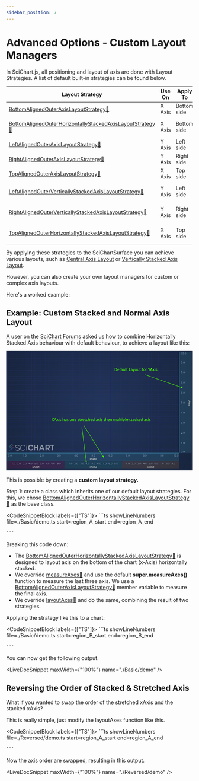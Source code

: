 ```yaml
---
sidebar_position: 7
---
```


# Advanced Options - Custom Layout Managers

In SciChart.js, all positioning and layout of axis are done with Layout Strategies. A list of default built-in strategies can be found below.

| Layout Strategy | Use On | Apply To | Behavior |
|----------------|--------|----------|----------|
| [BottomAlignedOuterAxisLayoutStrategy:blue_book:](https://www.scichart.com/documentation/js/current/typedoc/classes/baseaxislayoutstrategy.html) | X Axis | Bottom side | Default behavior |
| [BottomAlignedOuterHorizontallyStackedAxisLayoutStrategy:blue_book:](https://www.scichart.com/documentation/js/current/typedoc/classes/bottomalignedouterhorizontallystackedaxislayoutstrategy.html) | X Axis | Bottom side | Horizontal stacking behavior |
| [LeftAlignedOuterAxisLayoutStrategy:blue_book:](https://www.scichart.com/documentation/js/current/typedoc/classes/leftalignedouteraxislayoutstrategy.html) | Y Axis | Left side | Default behavior |
| [RightAlignedOuterAxisLayoutStrategy:blue_book:](https://www.scichart.com/documentation/js/current/typedoc/classes/rightalignedouteraxislayoutstrategy.html) | Y Axis | Right side | Default behavior |
| [TopAlignedOuterAxisLayoutStrategy:blue_book:](https://www.scichart.com/documentation/js/current/typedoc/classes/topalignedouteraxislayoutstrategy.html) | X Axis | Top side | Default behavior |
| [LeftAlignedOuterVerticallyStackedAxisLayoutStrategy:blue_book:](https://www.scichart.com/documentation/js/current/typedoc/classes/leftalignedouterverticallystackedaxislayoutstrategy.html) | Y Axis | Left side | Vertical stacking behavior |
| [RightAlignedOuterVerticallyStackedAxisLayoutStrategy:blue_book:](https://www.scichart.com/documentation/js/current/typedoc/classes/rightalignedouterverticallystackedaxislayoutstrategy.html) | Y Axis | Right side | Vertical stacking behavior |
| [TopAlignedOuterHorizontallyStackedAxisLayoutStrategy:blue_book:](https://www.scichart.com/documentation/js/current/typedoc/classes/topalignedouterhorizontallystackedaxislayoutstrategy.html) | X Axis | Top side | Horizontal stacking behavior |

By applying these strategies to the SciChartSurface you can achieve various layouts, such as [Central Axis Layout](/docs/2d-charts/axis-api/multi-axis-and-layout/central-axis-layout) or [Vertically Stacked Axis Layout](/docs/2d-charts/axis-api/multi-axis-and-layout/vertically-stacked-axis-layout).

However, you can also create your own layout managers for custom or complex axis layouts.

Here's a worked example:

Example: Custom Stacked and Normal Axis Layout
----------------------------------------------

A user on the [SciChart Forums](https://www.scichart.com/questions/js/is-it-possible-to-create-two-xaxis-where-one-is-normal-and-the-other-one-is-horizontally-stacked-axis-layout) asked us how to combine Horizontally Stacked Axis behaviour with default behaviour, to achieve a layout like this:

![](img/1.png)

This is possible by creating a **custom layout strategy.**

Step 1: create a class which inherits one of our default layout strategies. For this, we chose [BottomAlignedOuterHorizontallyStackedAxisLayoutStrategy:blue_book:](https://www.scichart.com/documentation/js/current/typedoc/classes/bottomalignedouterhorizontallystackedaxislayoutstrategy.html) as the base class.

<CodeSnippetBlock labels={["TS"]}>
    ```ts showLineNumbers file=./Basic/demo.ts start=region_A_start end=region_A_end

    ```
</CodeSnippetBlock>

Breaking this code down:

*   The [BottomAlignedOuterHorizontallyStackedAxisLayoutStrategy:blue_book:](https://www.scichart.com/documentation/js/current/typedoc/classes/bottomalignedouterhorizontallystackedaxislayoutstrategy.html) is designed to layout axis on the bottom of the chart (x-Axis) horizontally stacked.
*   We override [measureAxes:blue_book:](https://www.scichart.com/documentation/js/current/typedoc/classes/baseaxislayoutstrategy.html#measureaxes) and use the default **super.measureAxes()** function to measure the last three axis. We use a [BottomAlignedOuterAxisLayoutStrategy:blue_book:](https://www.scichart.com/documentation/js/current/typedoc/classes/baseaxislayoutstrategy.html) member variable to measure the final axis.
*   We override [layoutAxes:blue_book:](https://www.scichart.com/documentation/js/current/typedoc/classes/baseaxislayoutstrategy.html#layoutaxes) and do the same, combining the result of two strategies.

Applying the strategy like this to a chart:

<CodeSnippetBlock labels={["TS"]}>
    ```ts showLineNumbers file=./Basic/demo.ts start=region_B_start end=region_B_end

    ```
</CodeSnippetBlock>

You can now get the following output.

<LiveDocSnippet maxWidth={"100%"} name="./Basic/demo" />

Reversing the Order of Stacked & Stretched Axis
-----------------------------------------------

What if you wanted to swap the order of the stretched xAxis and the stacked xAxis?

This is really simple, just modify the layoutAxes function like this.

<CodeSnippetBlock labels={["TS"]}>
    ```ts showLineNumbers file=./Reversed/demo.ts start=region_A_start end=region_A_end

    ```
</CodeSnippetBlock>
  
Now the axis order are swapped, resulting in this output.

<LiveDocSnippet maxWidth={"100%"} name="./Reversed/demo" />
